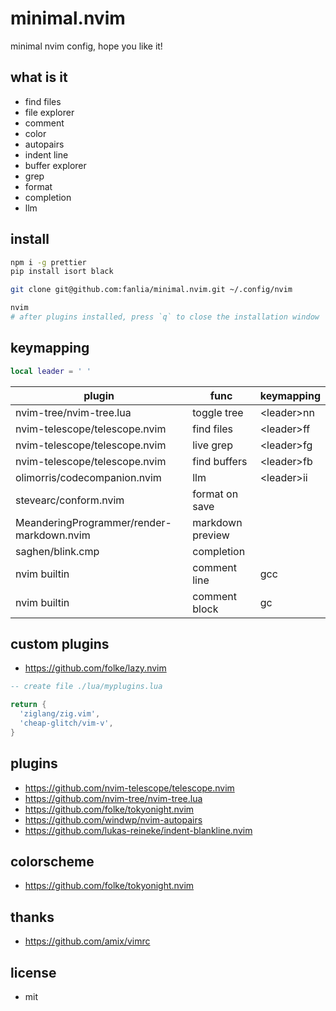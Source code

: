 # minimal.nvim

minimal nvim config, hope you like it!

## what is it

- find files
- file explorer
- comment
- color
- autopairs
- indent line
- buffer explorer
- grep
- format
- completion
- llm

## install

```sh
npm i -g prettier
pip install isort black

git clone git@github.com:fanlia/minimal.nvim.git ~/.config/nvim

nvim
# after plugins installed, press `q` to close the installation window

```

## keymapping

```lua
local leader = ' '

```

| plugin                                    | func             | keymapping   |
| ----------------------------------------- | ---------------- | ------------ |
| nvim-tree/nvim-tree.lua                   | toggle tree      | \<leader\>nn |
| nvim-telescope/telescope.nvim             | find files       | \<leader\>ff |
| nvim-telescope/telescope.nvim             | live grep        | \<leader\>fg |
| nvim-telescope/telescope.nvim             | find buffers     | \<leader\>fb |
| olimorris/codecompanion.nvim              | llm              | \<leader\>ii |
| stevearc/conform.nvim                     | format on save   |              |
| MeanderingProgrammer/render-markdown.nvim | markdown preview |              |
| saghen/blink.cmp                          | completion       |              |
| nvim builtin                              | comment line     | gcc          |
| nvim builtin                              | comment block    | gc           |

## custom plugins

- https://github.com/folke/lazy.nvim

```lua
-- create file ./lua/myplugins.lua

return {
  'ziglang/zig.vim',
  'cheap-glitch/vim-v',
}
```

## plugins

- https://github.com/nvim-telescope/telescope.nvim
- https://github.com/nvim-tree/nvim-tree.lua
- https://github.com/folke/tokyonight.nvim
- https://github.com/windwp/nvim-autopairs
- https://github.com/lukas-reineke/indent-blankline.nvim

## colorscheme

- https://github.com/folke/tokyonight.nvim

## thanks

- https://github.com/amix/vimrc

## license

- mit

